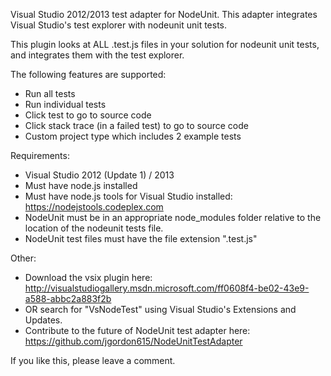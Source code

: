 Visual Studio 2012/2013 test adapter for NodeUnit.  This adapter integrates Visual Studio's test explorer with nodeunit unit tests.

This plugin looks at ALL .test.js files in your solution for nodeunit unit tests, and integrates them with the test explorer.

The following features are supported:
 * Run all tests
 * Run individual tests
 * Click test to go to source code
 * Click stack trace (in a failed test) to go to source code
 * Custom project type which includes 2 example tests

Requirements:
 * Visual Studio 2012 (Update 1) / 2013
 * Must have node.js installed
 * Must have node.js tools for Visual Studio installed: https://nodejstools.codeplex.com
 * NodeUnit must be in an appropriate node_modules folder relative to the location of the nodeunit tests file.  
 * NodeUnit test files must have the file extension ".test.js"

Other:
 * Download the vsix plugin here: http://visualstudiogallery.msdn.microsoft.com/ff0608f4-be02-43e9-a588-abbc2a883f2b
 * OR search for "VsNodeTest" using Visual Studio's Extensions and Updates.
 * Contribute to the future of NodeUnit test adapter here: https://github.com/jgordon615/NodeUnitTestAdapter

If you like this, please leave a comment.
